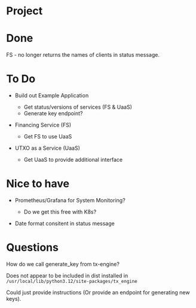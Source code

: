 # Project


# Done

FS - no longer returns the names of clients in status message.

# To Do

* Build out Example Application
    * Get status/versions of services (FS & UaaS)
    * Generate key endpoint?

* Financing Service (FS)
    * Get FS to use UaaS

* UTXO as a Service (UaaS)
    * Get UaaS to provide additional interface


# Nice to have
* Prometheus/Grafana for System Monitoring?
    * Do we get this free with K8s?

* Date format consitent in status message

# Questions
How do we call generate_key from tx-engine?

Does not appear to be included in dist
installed in `/usr/local/lib/python3.12/site-packages/tx_engine`

Could just provide instructions 
(Or provide an endpoint for generating new keys).


